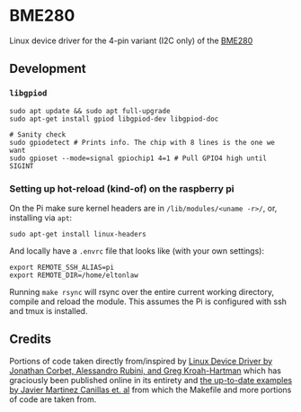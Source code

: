 # BME280

Linux device driver for the 4-pin variant (I2C only) of the [BME280](https://www.amazon.ca/gp/product/B07KYJNFMD/ref=ppx_yo_dt_b_asin_title_o04_s00?ie=UTF8&psc=1)

## Development

### `libgpiod`

    sudo apt update && sudo apt full-upgrade
    sudo apt-get install gpiod libgpiod-dev libgpiod-doc

    # Sanity check
    sudo gpiodetect # Prints info. The chip with 8 lines is the one we want
    sudo gpioset --mode=signal gpiochip1 4=1 # Pull GPIO4 high until SIGINT

### Setting up hot-reload (kind-of) on the raspberry pi

On the Pi make sure kernel headers are in `/lib/modules/<uname -r>/`, or, installing via `apt`:

    sudo apt-get install linux-headers

And locally have a `.envrc` file that looks like (with your own settings):

    export REMOTE_SSH_ALIAS=pi
    export REMOTE_DIR=/home/eltonlaw

Running `make rsync` will rsync over the entire current working directory, compile and reload the module. This assumes the Pi is configured with ssh and tmux is installed.

## Credits

Portions of code taken directly from/inspired by [Linux Device Driver by Jonathan Corbet, Alessandro Rubini, and Greg Kroah-Hartman](https://lwn.net/Kernel/LDD3/) which has graciously been published online in its entirety and [the up-to-date examples by Javier Martinez Canillas et. al](https://github.com/martinezjavier/ldd3) from which the Makefile and more portions of code are taken from.
